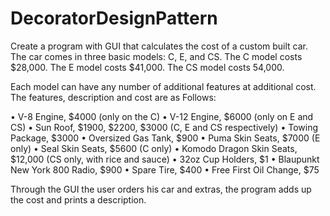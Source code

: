 # DecoratorDesignPattern

Create a program with GUI that calculates the cost of a custom built car. 
The car comes in three basic models: C, E, and CS. 
The C model costs $28,000. The E model costs $41,000. The CS model costs 54,000. 

Each model can have any number of additional features at additional cost. The features, description and cost are as Follows:

•	V-8 Engine, $4000 (only on the C)
•	V-12 Engine, $6000 (only on E and CS)
•	Sun Roof, $1900, $2200, $3000 (C, E and CS respectively)
•	Towing Package, $3000
•	Oversized Gas Tank, $900
•	Puma Skin Seats, $7000 (E only)
•	Seal Skin Seats, $5600 (C only)
•	Komodo Dragon Skin Seats, $12,000 (CS only, with rice and sauce)
•	32oz Cup Holders, $1
•	Blaupunkt New York 800 Radio, $900
•	Spare Tire, $400
•	Free First Oil Change, $75

Through the GUI the user orders his car and extras, the program adds up the cost and prints a description.
